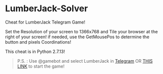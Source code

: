 # LumberJack-Solver
Cheat for LumberJack Telegram Game!

Set the Resolution of your screen to 1366x768 and Tile your browser at the right of your screen!
if needed, use the GetMousePos to determine the button and pixels Coordinations!

This cheat is in Python 2.7.13!

> P.S. : Use @gamebot and select LumberJack in [Telegram](https://telegram.org/ "Telegram Site") OR [THIS LINK](https://tbot.xyz/lumber "The Game Web Address") to start the game!
